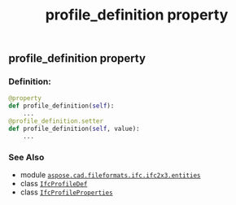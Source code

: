 ﻿---
title: profile_definition property
second_title: Aspose.CAD for Python via .NET API References
description: 
type: docs
weight: 60
url: /python-net/aspose.cad.fileformats.ifc.ifc2x3.entities/ifcprofileproperties/profile_definition/
is_root: false
---

## profile_definition property

### Definition:
```python
@property
def profile_definition(self):
    ...
@profile_definition.setter
def profile_definition(self, value):
    ...
```

### See Also
* module [`aspose.cad.fileformats.ifc.ifc2x3.entities`](../../)
* class [`IfcProfileDef`](/cad/python-net/aspose.cad.fileformats.ifc.ifc2x3.entities/ifcprofiledef)
* class [`IfcProfileProperties`](/cad/python-net/aspose.cad.fileformats.ifc.ifc2x3.entities/ifcprofileproperties)
